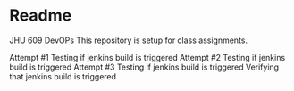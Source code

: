 # Readme
JHU 609 DevOPs
This repository is setup for class assignments.

Attempt #1 Testing if jenkins build is triggered
Attempt #2 Testing if jenkins build is triggered
Attempt #3 Testing if jenkins build is triggered
Verifying that jenkins build is triggered
